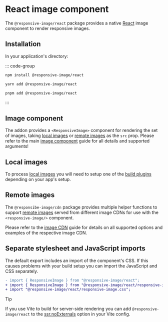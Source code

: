 # React image component

The `@responsive-image/react` package provides a native [React](https://react.dev/) image component to render responsive images.

## Installation

In your application's directory:

::: code-group

```bash [npm]
npm install @responsive-image/react
```

```bash [yarn]
yarn add @responsive-image/react
```

```bash [pnpm]
pnpm add @responsive-image/react
```

:::

## Image component

The addon provides a `<ResponsiveImage>` component for rendering the set of images, taking [local images](#local-images) or [remote images](#remote-images) as the `src` prop. Please refer to the main [image component](../usage/component.md) guide for all details and supported arguments!

## Local images

To process [local images](../usage/local-images.md) you will need to setup one of the [build plugins](../build/index.md) depending on your app's setup.

## Remote images

The `@responsibe-image/cdn` package provides multiple helper functions to support [remote images](../usage/remote-images.md) served from different image CDNs for use with the `<responsive-image/>` component.

Please refer to the [image CDN](../cdn/index.md) guide for details on all supported options and examples of the respective image CDN.

## Separate stylesheet and JavaScript imports

The default export includes an import of the component's CSS. If this causes problems with your build setup you can import the JavaScript and CSS separately.

```diff
- import { ResponsiveImage } from "@responsive-image/react";
+ import { ResponsiveImage } from "@responsive-image/react/responsive-image.js";
+ import "@responsive-image/react/responsive-image.css";
```

> [!TIP]
> If you use Vite to build for server-side rendering you can add `@responsive-image/react` to the [ssr.noExternals](https://vite.dev/guide/ssr.html#ssr-externals) option in your Vite config.
